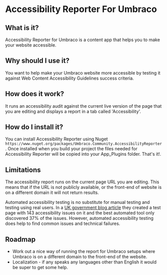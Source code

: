 # Accessibility Reporter For Umbraco

## What is it?

Accessibility Reporter for Umbraco is a content app that helps you to make your website accessible.

## Why should I use it?

You want to help make your Umbraco website more accessible by testing it against Web Content Accessibility Guidelines success criteria.

## How does it work?

It runs an accessibility audit against the current live version of the page that you are editing and displays a report in a tab called 'Accessibility'.

## How do I install it?

You can install Accessibility Reporter using Nuget `https://www.nuget.org/packages/Umbraco.Community.AccessibilityReporter`. Once installed when you build your project the files needed for Accessibility Reporter will be copied into your App_Plugins folder. That's it!.

## Limitations

The accessibility report runs on the current page URL you are editing. This means that if the URL is not publicly available, or the front-end of website is on a different domain it will not return results.

Automated accessibility testing is no substitute for manual testing and testing using real users. In a [UK government blog article](https://accessibility.blog.gov.uk/2017/02/24/what-we-found-when-we-tested-tools-on-the-worlds-least-accessible-webpage/) they created a test page with 143 accessibility issues on it and the best automated tool only discovered 37% of the issues. However, automated accessibility testing does help to find common issues and technical failures.

## Roadmap

- Work out a nice way of running the report for Umbraco setups where Umbraco is on a different domain to the front-end of the website.
- Localization - if any speaks any languages other than English it would be super to get some help.
